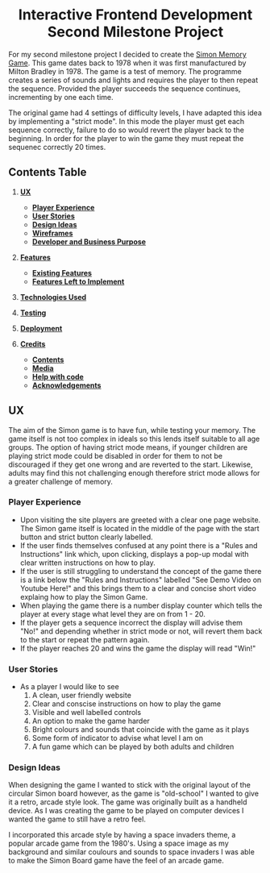 <h1 align="center">
Interactive Frontend Development
<br> Second Milestone Project
</h1>

For my second milestone project I decided to create the [Simon Memory Game](https://github.com/cgaynor91/Simon-Memory-Game/). This game dates back to 1978 when it was first manufactured by Milton Bradley in 1978. The game is a test of memory. The programme creates a series of sounds and lights and requires the player to then repeat the sequence. Provided the player succeeds the sequence continues, incrementing by one each time. 

The original game had 4 settings of difficulty levels, I have adapted this idea by implementing a "strict mode". In this mode the player must get each sequence correctly, failure to do so would revert the player back to the beginning. In order for the player to win the game they must repeat the sequenec correctly 20 times. 

## Contents Table

1. [**UX**](#ux)
    - [**Player Experience**](#player-experience)
    - [**User Stories**](#user-stories)
    - [**Design Ideas**](#design-ideas)
    - [**Wireframes**](#wireframes)
    - [**Developer and Business Purpose**](#developer-and-business-purpose)

2. [**Features**](#features)
    - [**Existing Features**](#existing-features)
    - [**Features Left to Implement**](#features-left-to-implement)

3. [**Technologies Used**](#technologies-used)

4. [**Testing**](#testing)

5. [**Deployment**](#deployment)

6. [**Credits**](#credits)
    - [**Contents**](#contents)
    - [**Media**](#media)
    - [**Help with code**](#help-with-code)
    - [**Acknowledgements**](#acknowledgements)
    


## UX

The aim of the Simon game is to have fun, while testing your memory. The game itself is not too complex in ideals so this lends itself suitable to all age groups. The option of having strict mode means, if younger children are playing strict mode could be disabled in order for them to not be discouraged if they get one wrong and are reverted to the start. Likewise, adults may find this not challenging enough therefore strict mode allows for a greater challenge of memory. 

### Player Experience

- Upon visiting the site players are greeted with a clear one page website. The Simon game itself is located in the middle of the page with the start button and strict button clearly labelled. <br>
- If the user finds themselves confused at any point there is a "Rules and Instructions" link which, upon clicking, displays a pop-up modal with clear written instructions on how to play. <br>
- If the user is still struggling to understand the concept of the game there is a link below the "Rules and Instructions" labelled "See Demo Video on Youtube Here!" and this brings them to a clear and concise short video explaing how to play the Simon Game. 
- When playing the game there is a number display counter which tells the player at every stage what level they are on from 1 - 20. 
- If the player gets a sequence incorrect the display will advise them "No!" and depending whether in strict mode or not, will revert them back to the start or repeat the pattern again.
- If the player reaches 20 and wins the game the display will read "Win!"

### User Stories

- As a player I would like to see
     1. A clean, user friendly website
     2. Clear and conscise instructions on how to play the game
     3. Visible and well labelled controls 
     4. An option to make the game harder 
     5. Bright colours and sounds that coincide with the game as it plays
     6. Some form of indicator to advise what level I am on
     7. A fun game which can be played by both adults and children


### Design Ideas

When designing the game I wanted to stick with the original layout of the circular Simon board however, as the game is "old-school" I wanted to give it a retro, arcade style look. The game was originally built as a handheld device. As I was creating the game to be played on computer devices I wanted the game to still have a retro feel. 

I incorporated this arcade style by having a space invaders theme, a popular arcade game from the 1980's. Using a space image as my background and similar coulours and sounds to space invaders I was able to make the Simon Board game have the feel of an arcade game. 


